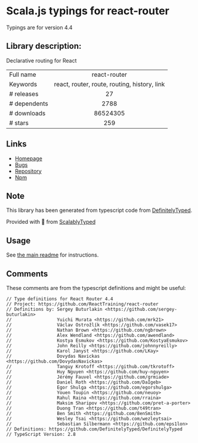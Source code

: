 
# Scala.js typings for react-router

Typings are for version 4.4

## Library description:
Declarative routing for React

|                    |                 |
| ------------------ | :-------------: |
| Full name          | react-router |
| Keywords           | react, router, route, routing, history, link |
| # releases         | 27 |
| # dependents       | 2788 |
| # downloads        | 86524305 |
| # stars            | 259 |

## Links
- [Homepage](https://github.com/ReactTraining/react-router#readme)
- [Bugs](https://github.com/ReactTraining/react-router/issues)
- [Repository](https://github.com/ReactTraining/react-router)
- [Npm](https://www.npmjs.com/package/react-router)
    


## Note
This library has been generated from typescript code from [DefinitelyTyped](https://definitelytyped.org).

Provided with :purple_heart: from [ScalablyTyped](https://github.com/oyvindberg/ScalablyTyped)

## Usage
See [the main readme](../../readme.md) for instructions.

## Comments

These comments are from the typescript definitions and might be useful:
```
// Type definitions for React Router 4.4
// Project: https://github.com/ReactTraining/react-router
// Definitions by: Sergey Buturlakin <https://github.com/sergey-buturlakin>
//                 Yuichi Murata <https://github.com/mrk21>
//                 Václav Ostrožlík <https://github.com/vasek17>
//                 Nathan Brown <https://github.com/ngbrown>
//                 Alex Wendland <https://github.com/awendland>
//                 Kostya Esmukov <https://github.com/KostyaEsmukov>
//                 John Reilly <https://github.com/johnnyreilly>
//                 Karol Janyst <https://github.com/LKay>
//                 Dovydas Navickas <https://github.com/DovydasNavickas>
//                 Tanguy Krotoff <https://github.com/tkrotoff>
//                 Huy Nguyen <https://github.com/huy-nguyen>
//                 Jérémy Fauvel <https://github.com/grmiade>
//                 Daniel Roth <https://github.com/DaIgeb>
//                 Egor Shulga <https://github.com/egorshulga>
//                 Youen Toupin <https://github.com/neuoy>
//                 Rahul Raina <https://github.com/rraina>
//                 Maksim Sharipov <https://github.com/pret-a-porter>
//                 Duong Tran <https://github.com/t49tran>
//                 Ben Smith <https://github.com/8enSmith>
//                 Wesley Tsai <https://github.com/wezleytsai>
//                 Sebastian Silbermann <https://github.com/eps1lon>
// Definitions: https://github.com/DefinitelyTyped/DefinitelyTyped
// TypeScript Version: 2.8

```


